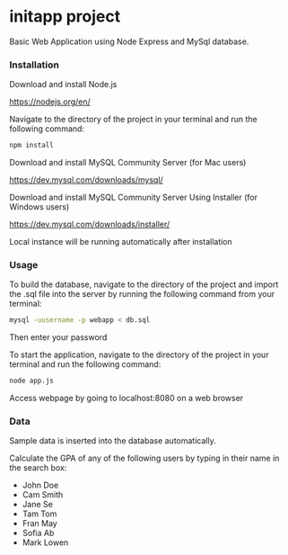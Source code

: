# initapp project

Basic Web Application using Node Express and MySql database.

### Installation

Download and install Node.js 

https://nodejs.org/en/

Navigate to the directory of the project in your terminal and run the following command:
```bash
npm install
```

Download and install MySQL Community Server (for Mac users)

https://dev.mysql.com/downloads/mysql/

Download and install MySQL Community Server Using Installer (for Windows users)

https://dev.mysql.com/downloads/installer/

Local instance will be running automatically after installation

### Usage

To build the database, navigate to the directory of the project and import the .sql file into the server by running the following command from your terminal:
```bash
mysql -uusername -p webapp < db.sql
```
Then enter your password

To start the application, navigate to the directory of the project in your terminal and run the following command:
```bash
node app.js
```
Access webpage by going to localhost:8080 on a web browser

### Data

Sample data is inserted into the database automatically. 

Calculate the GPA of any of the following users by typing in their name in the search box:

* John Doe
* Cam Smith
* Jane Se
* Tam Tom
* Fran May
* Sofia Ab
* Mark Lowen
